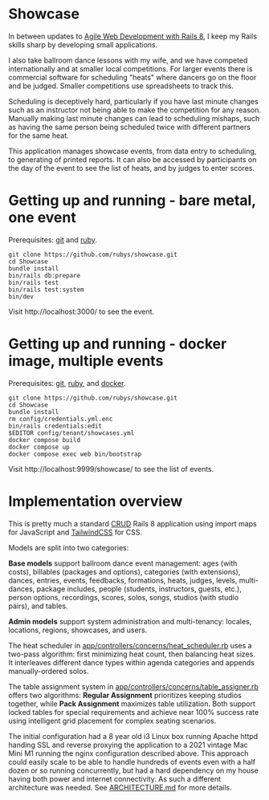 # Showcase

In between updates to [Agile Web Development with Rails
8](https://pragprog.com/titles/rails8/agile-web-development-with-rails-8/), I
keep my Rails skills sharp by developing small applications.

I also take ballroom dance lessons with my wife, and we have competed
internationally and at smaller local competitions.  For larger events there is commercial
software for scheduling "heats" where dancers go on the floor and be judged.
Smaller competitions use spreadsheets to track this.

Scheduling is deceptively hard, particularly if you have last minute changes
such as an instructor not being able to make the competition for any reason.
Manually making last minute changes can lead to scheduling mishaps, such as
having the same person being scheduled twice with different partners for the
same heat.

This application manages showcase events, from data entry to scheduling, to
generating of printed reports.  It can also be accessed by participants
on the day of the event to see the list of heats, and by judges to enter
scores.

# Getting up and running - bare metal, one event

Prerequisites:
[git](https://git-scm.com/book/en/v2/Getting-Started-Installing-Git) and
[ruby](https://www.ruby-lang.org/en/documentation/installation/).

```
git clone https://github.com/rubys/showcase.git
cd Showcase
bundle install
bin/rails db:prepare
bin/rails test
bin/rails test:system
bin/dev
```

Visit http://localhost:3000/ to see the event.

# Getting up and running - docker image, multiple events

Prerequisites:
[git](https://git-scm.com/book/en/v2/Getting-Started-Installing-Git),
[ruby](https://www.ruby-lang.org/en/documentation/installation/), and
[docker](https://docs.docker.com/get-docker/).

```
git clone https://github.com/rubys/showcase.git
cd Showcase
bundle install
rm config/credentials.yml.enc
bin/rails credentials:edit
$EDITOR config/tenant/showcases.yml
docker compose build
docker compose up
docker compose exec web bin/bootstrap
```

Visit http://localhost:9999/showcase/ to see the list of events.

# Implementation overview

This is pretty much a standard
[CRUD](https://en.wikipedia.org/wiki/Create,_read,_update_and_delete) Rails 8
application using import maps for JavaScript and
[TailwindCSS](https://tailwindcss.com/) for CSS. 

Models are split into two categories:

**Base models** support ballroom dance event management: ages (with costs), 
billables (packages and options), categories (with extensions), dances, entries, 
events, feedbacks, formations, heats, judges, levels, multi-dances, package 
includes, people (students, instructors, guests, etc.), person options, 
recordings, scores, solos, songs, studios (with studio pairs), and tables.

**Admin models** support system administration and multi-tenancy: locales, 
locations, regions, showcases, and users.

The heat scheduler in
[app/controllers/concerns/heat_scheduler.rb](./app/controllers/concerns/heat_scheduler.rb)
uses a two-pass algorithm: first minimizing heat count, then balancing heat 
sizes. It interleaves different dance types within agenda categories and 
appends manually-ordered solos.

The table assignment system in
[app/controllers/concerns/table_assigner.rb](./app/controllers/concerns/table_assigner.rb)
offers two algorithms: **Regular Assignment** prioritizes keeping studios 
together, while **Pack Assignment** maximizes table utilization. Both support 
locked tables for special requirements and achieve near 100% success rate 
using intelligent grid placement for complex seating scenarios.

The initial configuration had a 8 year old i3
Linux box running Apache httpd handing SSL and reverse proxying the application
to a 2021 vintage Mac Mini M1 running the nginx configuration described above.
This approach could easily scale to be able to handle hundreds of events even
with a half dozen or so running concurrently, but had a hard dependency on
my house having both power and internet connectivity.  As such a different
architecture was needed.  See [ARCHITECTURE.md](./ARCHITECTURE.md) for
more details.
